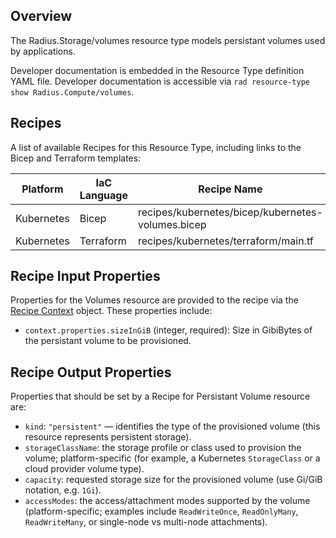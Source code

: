 ## Overview
The Radius.Storage/volumes resource type models persistant volumes used by applications.

Developer documentation is embedded in the Resource Type definition YAML file. Developer documentation is accessible via `rad resource-type show Radius.Compute/volumes`. 

## Recipes

A list of available Recipes for this Resource Type, including links to the Bicep and Terraform templates:

|Platform| IaC Language| Recipe Name | Stage |
|---|---|---|---|
| Kubernetes | Bicep | recipes/kubernetes/bicep/kubernetes-volumes.bicep | Alpha |
| Kubernetes | Terraform | recipes/kubernetes/terraform/main.tf | Alpha |


## Recipe Input Properties

Properties for the Volumes resource are provided to the recipe via the [Recipe Context](https://docs.radapp.io/reference/context-schema/) object. These properties include:

- `context.properties.sizeInGiB` (integer, required): Size in GibiBytes of the persistant volume to be provisioned.


## Recipe Output Properties

Properties that should be set by a Recipe for Persistant Volume resource are:

- `kind`: `"persistent"` — identifies the type of the provisioned volume (this resource represents persistent storage).
- `storageClassName`: the storage profile or class used to provision the volume; platform-specific (for example, a Kubernetes `StorageClass` or a cloud provider volume type).
- `capacity`: requested storage size for the provisioned volume (use Gi/GiB notation, e.g. `1Gi`).
- `accessModes`: the access/attachment modes supported by the volume (platform-specific; examples include `ReadWriteOnce`, `ReadOnlyMany`, `ReadWriteMany`, or single-node vs multi-node attachments).
